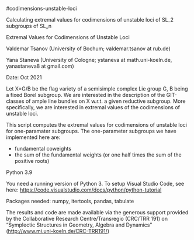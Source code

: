 #codimensions-unstable-loci

Calculating extremal values for codimensions of unstable loci of SL_2 subgroups of SL_n

Extremal Values for Codimensions of Unstable Loci

Valdemar Tsanov (University of Bochum; valdemar.tsanov at rub.de)

Yana Staneva (University of Cologne; ystaneva at math.uni-koeln.de, yanastaneva8 at gmail.com)

Date: Oct 2021

Let X=G/B be the flag variety of a semisimple complex Lie group G, B being a fixed Borel subgroup. 
We are interested in the description of the GIT-classes of ample line bundles on X w.r.t. a given reductive subgroup. 
More specifically, we are interested in extremal values of the codimensions of unstable loci.

This script computes the extremal values for codimensions of unstable loci for one-paramater subgroups.
The one-parameter subgroups we have implemented here are:
- fundamental coweights
- the sum of the fundamental weights (or one half times the sum of the positive roots)


Python 3.9

You need a running version of Python 3. To setup Visual Studio Code, see here: https://code.visualstudio.com/docs/python/python-tutorial

Packages needed: numpy, itertools, pandas, tabulate

The results and code are made available via the generous support provided by the Collaborative Research Centre/Transregio (CRC/TRR 191) on “Symplectic Structures in Geometry, Algebra and Dynamics” (http://www.mi.uni-koeln.de/CRC-TRR191/)
